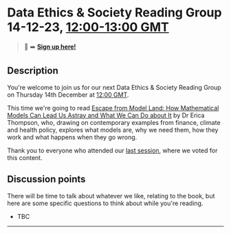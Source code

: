 # Data Ethics & Society Reading Group 14-12-23, [12:00-13:00 GMT](https://www.timeanddate.com/worldclock/fixedtime.html?msg=Escape+from+Model+Land-+Data+Ethics+and+Society+Reading+Group&iso=20231214T12&p1=303&ah=1)

> 📝 :arrow_right: [**Sign up here!**](https://www.tickettailor.com/events/dataethics/1024931)

## Description

You're welcome to join us for our next Data Ethics & Society Reading Group on Thursday 14th December at [12:00 GMT](https://www.timeanddate.com/worldclock/fixedtime.html?msg=Escape+from+Model+Land-+Data+Ethics+and+Society+Reading+Group&iso=20231214T12&p1=303&ah=1).

This time we're going to read [Escape from Model Land: How Mathematical Models Can Lead Us Astray and What We Can Do about It](https://www.ericathompson.co.uk/books/) by Dr Erica Thompson, who, drawing on contemporary examples from finance, climate and health policy, explores what models are, why we need them, how they work and what happens when they go wrong.

Thank you to everyone who attended our [last session](./09-23-session.md), where we voted for this content.

## Discussion points

There will be time to talk about whatever we like, relating to the book, but here are some specific questions to think about while you're reading.

- TBC

---

<!--

## Meeting notes

### Who came
Number of people:

### What did we think?
Notes here!
Shall we email the author? If so, who'll send the email?

-->
